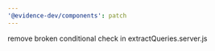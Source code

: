 ```yaml
---
'@evidence-dev/components': patch
---
```


remove broken conditional check in extractQueries.server.js
